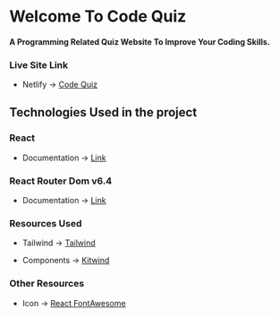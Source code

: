 # Welcome To Code Quiz

#### A Programming Related Quiz Website To Improve Your Coding Skills.


### Live Site Link
* Netlify  -> [Code Quiz](https://code-quiz-web.netlify.app/)


## Technologies Used in the project


### React
* Documentation -> [Link](https://reactjs.org/)

### React Router Dom v6.4 
* Documentation -> [Link](https://reactrouter.com/en/main/start/overview)


### Resources Used 
* Tailwind -> [Tailwind](https://tailwindcss.com/)

* Components ->  [Kitwind](https://kitwind.io/products/kometa/components)

### Other Resources
* Icon -> [React FontAwesome](https://fontawesome.com/v5/docs/web/use-with/react)

